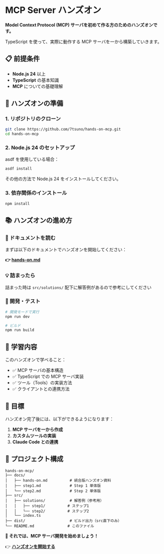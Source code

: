 # MCP Server ハンズオン

**Model Context Protocol (MCP) サーバを初めて作る方のためのハンズオンです。**

TypeScript を使って、実際に動作する MCP サーバを一から構築していきます。

## 📋 前提条件

- **Node.js 24** 以上
- **TypeScript** の基本知識
- **MCP** についての基礎理解

## 🚀 ハンズオンの準備

### 1. リポジトリのクローン

```bash
git clone https://github.com/7tsuno/hands-on-mcp.git
cd hands-on-mcp
```

### 2. Node.js 24 のセットアップ

asdf を使用している場合：

```bash
asdf install
```

その他の方法で Node.js 24 をインストールしてください。

### 3. 依存関係のインストール

```bash
npm install
```

## 📚 ハンズオンの進め方

### 📖 ドキュメントを読む

まずは以下のドキュメントでハンズオンを開始してください：

**👉 [hands-on.md](./docs/hands-on.md)**

### 💡 詰まったら

詰まった時は `src/solutions/` 配下に解答例があるので参考にしてください

### 🔧 開発・テスト

```bash
# 開発モードで実行
npm run dev

# ビルド
npm run build
```

## 📖 学習内容

このハンズオンで学べること：

- ✅ MCP サーバの基本構造
- ✅ TypeScript での MCP サーバ実装
- ✅ ツール（Tools）の実装方法
- ✅ クライアントとの連携方法

## 🎯 目標

ハンズオン完了後には、以下ができるようになります：

1. **MCP サーバを一から作成**
2. **カスタムツールの実装**
3. **Claude Code との連携**

## 📁 プロジェクト構成

```
hands-on-mcp/
├── docs/
│   ├── hands-on.md          # 統合版ハンズオン資料
│   ├── step1.md             # Step 1 単体版
│   └── step2.md             # Step 2 単体版
├── src/
│   ├── solutions/           # 解答例（参考用）
│   │   ├── step1/          # ステップ1
│   │   └── step2/          # ステップ2
│   └── index.ts
├── dist/                    # ビルド出力（src直下のみ）
└── README.md               # このファイル
```

**🎉 それでは、MCP サーバ開発を始めましょう！**

👉 **[ハンズオンを開始する](./docs/hands-on.md)**

